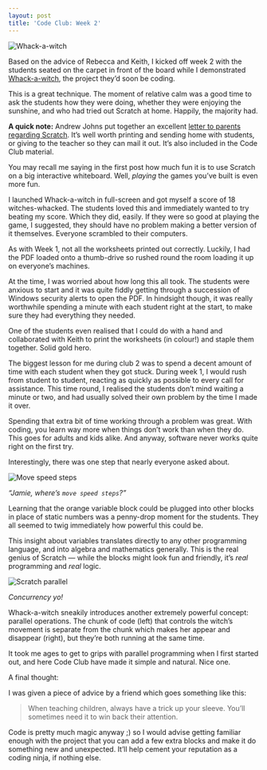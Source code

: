 ```yaml
---
layout: post
title: 'Code Club: Week 2'
---
```


![Whack-a-witch](http://assets.jgwhite.co.uk/images/whack-a-witch-16x9.png)

Based on the advice of Rebecca and Keith, I kicked off week 2 with the
students seated on the carpet in front of the board while I demonstrated
[Whack-a-witch](http://codeclub-assets.s3.amazonaws.com/public/codeclub-whackawitch.pdf),
the project they’d soon be coding.

This is a great technique. The moment of relative calm was a good time to ask
the students how they were doing, whether they were enjoying the sunshine, and
who had tried out Scratch at home. Happily, the majority had.

**A quick note:** Andrew Johns put together an excellent
[letter to parents regarding Scratch](http://andrewjohns.net/blog/2012/12/a-letter-to-parents-regarding-scratch/).
It’s well worth printing and sending home with students, or giving to the
teacher so they can mail it out. It’s also included in the Code Club material.

You may recall me saying in the first post how much fun it is to use Scratch
on a big interactive whiteboard. Well, *playing* the games you’ve built is
even more fun.

I launched Whack-a-witch in full-screen and got myself a score of 18
witches-whacked. The students loved this and immediately wanted to try
beating my score. Which they did, easily. If they were so good at playing
the game, I suggested, they should have no problem making a better version
of it themselves. Everyone scrambled to their computers.

As with Week 1, not all the worksheets printed out correctly. Luckily, I
had the PDF loaded onto a thumb-drive so rushed round the room loading
it up on everyone’s machines.

At the time, I was worried about how long this all took. The students were
anxious to start and it was quite fiddly getting through a succession of
Windows security alerts to open the PDF. In hindsight though, it was
really worthwhile spending a minute with each student right at the start,
to make sure they had everything they needed.

One of the students even realised that I could do with a hand and
collaborated with Keith to print the worksheets (in colour!)
and staple them together. Solid gold hero.

The biggest lesson for me during club 2 was to spend a decent amount of time
with each student when they got stuck. During week 1, I would rush from
student to student, reacting as quickly as possible to every call for
assistance. This time round, I realised the students don’t mind waiting a
minute or two, and had usually solved their own problem by the time I
made it over.

Spending that extra bit of time working through a problem was great.
With coding, you learn way more when things don’t work than when they do.
This goes for adults and kids alike. And anyway, software never works quite
right on the first try.

Interestingly, there was one step that nearly everyone asked about.

![Move speed steps](http://assets.jgwhite.co.uk/images/scratch-move-var-steps.png)

*“Jamie, where’s `move speed steps`?”*

Learning that the orange variable block could be plugged into other blocks
in place of static numbers was a penny-drop moment for the students. They all
seemed to twig immediately how powerful this could be.

This insight about variables translates directly to any other programming
language, and into algebra and mathematics generally. This is the real
genius of Scratch — while the blocks might look fun and friendly,
it’s *real* programming and *real* logic.

![Scratch parallel](http://assets.jgwhite.co.uk/images/scratch-parallel.png)

*Concurrency yo!*

Whack-a-witch sneakily introduces another extremely powerful concept:
parallel operations. The chunk of code (left) that controls the witch’s
movement is separate from the chunk which makes her appear and disappear
(right), but they’re both running at the same time.

It took me ages to get to grips with parallel programming when I first
started out, and here Code Club have made it simple and natural. Nice one.

A final thought:

I was given a piece of advice by a friend which goes something like this:

> When teaching children, always have a trick up your sleeve.
> You’ll sometimes need it to win back their attention.

Code is pretty much magic anyway ;) so I would advise getting familiar enough
with the project that you can add a few extra blocks and make it do
something new and unexpected. It’ll help cement your reputation as a
coding ninja, if nothing else.
